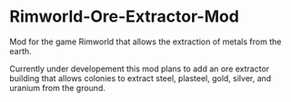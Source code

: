 # Rimworld-Ore-Extractor-Mod
Mod for the game Rimworld that allows the extraction of metals from the earth.

Currently under developement this mod plans to add an ore extractor building that allows colonies to extract steel, plasteel, gold, silver, and uranium from the ground.
